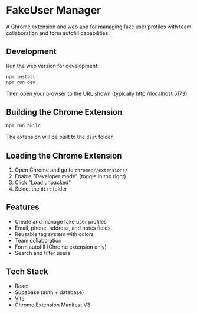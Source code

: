 # FakeUser Manager

A Chrome extension and web app for managing fake user profiles with team collaboration and form autofill capabilities.

## Development

Run the web version for development:

```bash
npm install
npm run dev
```

Then open your browser to the URL shown (typically http://localhost:5173)

## Building the Chrome Extension

```bash
npm run build
```

The extension will be built to the `dist` folder.

## Loading the Chrome Extension

1. Open Chrome and go to `chrome://extensions/`
2. Enable "Developer mode" (toggle in top right)
3. Click "Load unpacked"
4. Select the `dist` folder

## Features

- Create and manage fake user profiles
- Email, phone, address, and notes fields
- Reusable tag system with colors
- Team collaboration
- Form autofill (Chrome extension only)
- Search and filter users

## Tech Stack

- React
- Supabase (auth + database)
- Vite
- Chrome Extension Manifest V3
